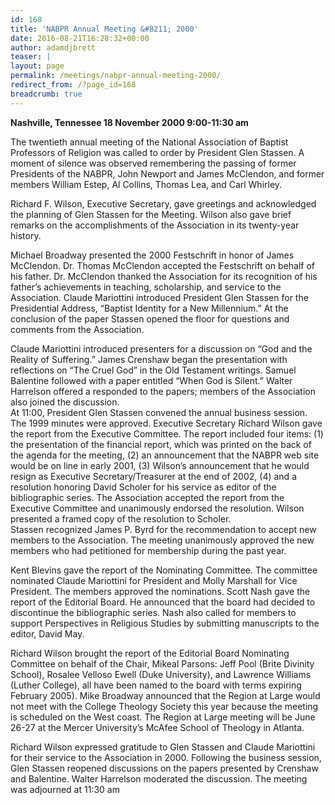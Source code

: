 ```yaml
---
id: 168
title: 'NABPR Annual Meeting &#8211; 2000'
date: 2016-08-21T16:28:32+00:00
author: adamdjbrett
teaser: |
layout: page
permalink: /meetings/nabpr-annual-meeting-2000/
redirect_from: /?page_id=168
breadcrumb: true
---
```

**Nashville, Tennessee 18 November 2000 9:00-11:30 am**

The twentieth annual meeting of the National Association of Baptist Professors of Religion was called to order by President Glen Stassen. A moment of silence was observed remembering the passing of former Presidents of the NABPR, John Newport and James McClendon, and former members William Estep, Al Collins, Thomas Lea, and Carl Whirley.

Richard F. Wilson, Executive Secretary, gave greetings and acknowledged the planning of Glen Stassen for the Meeting. Wilson also gave brief remarks on the accomplishments of the Association in its twenty-year history.

Michael Broadway presented the 2000 Festschrift in honor of James McClendon. Dr. Thomas McClendon accepted the Festschrift on behalf of his father. Dr. McClendon thanked the Association for its recognition of his father&#8217;s achievements in teaching, scholarship, and service to the Association. Claude Mariottini introduced President Glen Stassen for the Presidential Address, &#8220;Baptist Identity for a New Millennium.&#8221; At the conclusion of the paper Stassen opened the floor for questions and comments from the Association.

Claude Mariottini introduced presenters for a discussion on &#8220;God and the Reality of Suffering.&#8221; James Crenshaw began the presentation with reflections on &#8220;The Cruel God&#8221; in the Old Testament writings. Samuel Balentine followed with a paper entitled &#8220;When God is Silent.&#8221; Walter Harrelson offered a responded to the papers; members of the Association also joined the discussion.  
At 11:00, President Glen Stassen convened the annual business session. The 1999 minutes were approved. Executive Secretary Richard Wilson gave the report from the Executive Committee. The report included four items: (1) the presentation of the financial report, which was printed on the back of the agenda for the meeting, (2) an announcement that the NABPR web site would be on line in early 2001, (3) Wilson&#8217;s announcement that he would resign as Executive Secretary/Treasurer at the end of 2002, (4) and a resolution honoring David Scholer for his service as editor of the bibliographic series. The Association accepted the report from the Executive Committee and unanimously endorsed the resolution. Wilson presented a framed copy of the resolution to Scholer.  
Stassen recognized James P. Byrd for the recommendation to accept new members to the Association. The meeting unanimously approved the new members who had petitioned for membership during the past year.

Kent Blevins gave the report of the Nominating Committee. The committee nominated Claude Mariottini for President and Molly Marshall for Vice President. The members approved the nominations. Scott Nash gave the report of the Editorial Board. He announced that the board had decided to discontinue the bibliographic series. Nash also called for members to support Perspectives in Religious Studies by submitting manuscripts to the editor, David May.

Richard Wilson brought the report of the Editorial Board Nominating Committee on behalf of the Chair, Mikeal Parsons: Jeff Pool (Brite Divinity School), Rosalee Velloso Ewell (Duke University), and Lawrence Williams (Luther College), all have been named to the board with terms expiring February 2005). Mike Broadway announced that the Region at Large would not meet with the College Theology Society this year because the meeting is scheduled on the West coast. The Region at Large meeting will be June 26-27 at the Mercer University&#8217;s McAfee School of Theology in Atlanta.

Richard Wilson expressed gratitude to Glen Stassen and Claude Mariottini for their service to the Association in 2000. Following the business session, Glen Stassen reopened discussions on the papers presented by Crenshaw and Balentine. Walter Harrelson moderated the discussion. The meeting was adjourned at 11:30 am
